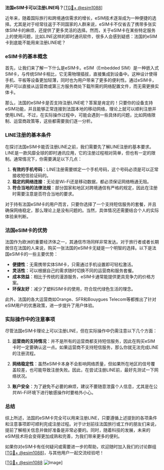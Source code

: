 **法国eSIM卡可以注册LINE吗？**[[TG💪+ @esim1088](https://t.me/s/esim1088)]

近年来，随着国际旅行和跨境通信需求的增长，eSIM技术逐渐成为一种便捷的选择。尤其是对于经常往返于不同国家的人群来说，eSIM卡不仅省去了携带多张实体SIM卡的麻烦，还提供了更多灵活的选择。然而，关于eSIM卡在某些特定服务上的使用问题，比如LINE这样的即时通讯软件，很多人会感到疑惑：法国的eSIM卡到底能不能用来注册LINE呢？

### eSIM卡的基本概念

首先，让我们来了解一下什么是eSIM卡。eSIM（Embedded SIM）是一种嵌入式SIM卡，与传统SIM卡相比，它无需物理插拔，直接集成到设备中。这种设计使得手机、平板等设备更加轻薄，同时也为用户带来了更多的便利性。通过eSIM卡，用户可以直接从运营商或第三方服务商处下载所需的网络配置文件，而无需更换实体卡。

那么，法国的eSIM卡是否支持注册LINE呢？答案是肯定的！只要你的设备支持eSIM功能，并且能够正常连接到法国本地的移动网络，理论上就可以顺利注册并使用LINE。不过，在实际操作过程中，可能会遇到一些具体的问题，比如网络限制、运营商政策等，这些都需要我们逐一分析。

### LINE注册的基本条件

在探讨法国eSIM卡能否注册LINE之前，我们需要先了解LINE注册的基本要求。LINE是一款风靡全球的即时通讯应用，它的注册过程相对简单，但也有一定的限制。通常情况下，你需要满足以下几点：

1. **有效的手机号码**：LINE注册需要绑定一个手机号码，这个号码必须是可以正常接收短信验证码的。
2. **稳定的网络连接**：无论是Wi-Fi还是移动数据，都必须保证网络畅通无阻。
3. **符合当地的法律法规**：部分国家和地区对跨境通信有严格的规定，因此在注册时需要注意是否符合当地的要求。

对于持有法国eSIM卡的用户而言，只要你选择了一个支持短信服务的套餐，并且确保网络稳定，那么理论上是没有问题的。当然，具体情况还需要结合个人的实际体验来判断。

### 法国eSIM卡的优势

法国作为欧洲的重要经济体之一，其通信市场同样非常发达。对于旅行者或者长期居住在法国的人来说，购买一张法国的eSIM卡无疑是一个明智的选择。以下是法国eSIM卡的一些主要优势：

- **便捷性**：无需携带实体SIM卡，只需通过手机设置即可轻松激活。
- **灵活性**：可以根据自己的需求随时切换不同的运营商和服务套餐。
- **成本效益**：相比于传统的漫游服务，eSIM卡通常能提供更具竞争力的价格方案。
- **环保友好**：减少了塑料SIM卡的使用，符合现代绿色生活的理念。

此外，法国的各大运营商如Orange、SFR和Bouygues Telecom等都推出了针对eSIM用户的优惠政策，进一步提升了用户体验。

### 实际操作中的注意事项

尽管法国eSIM卡理论上可以注册LINE，但在实际操作中仍需注意以下几个方面：

1. **运营商的支持情况**：并不是所有的运营商都支持短信服务，因此在购买eSIM卡时一定要确认这一点。如果运营商不支持短信服务，那么你就无法完成LINE的注册流程。
   
2. **网络稳定性**：虽然eSIM卡本身不会影响网络质量，但如果所在地区的信号覆盖较差，也可能导致注册失败。因此，在尝试注册LINE前，最好先测试一下网络状况。

3. **账户安全**：为了避免不必要的麻烦，建议不要随意泄露个人信息，尤其是在公共Wi-Fi环境下进行敏感操作时要格外小心。

### 总结

综上所述，法国的eSIM卡完全可以用来注册LINE，只要遵循上述提到的各项条件和注意事项即可顺利完成注册过程。对于计划前往法国旅行或工作的朋友们来说，提前了解相关信息并做好准备是非常必要的。同时，随着科技的发展，未来的eSIM技术将会变得更加成熟和完善，为我们带来更多的便利。

如果你对eSIM卡有任何疑问或需要进一步的帮助，欢迎随时加入我们的讨论群组[[TG💪+ @esim1088](https://t.me/s/esim1088)]，与其他用户一起交流经验吧！

[[TG💪+ @esim1088](https://t.me/s/esim1088) ![Image](https://i.postimg.cc/4NQfJmqS/Snipaste-2025-05-13-00-14-12.png)]